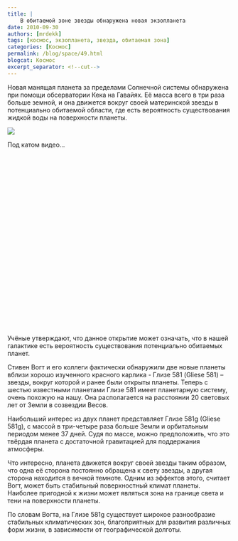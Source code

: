 ```yaml
---
title: |
    В обитаемой зоне звезды обнаружена новая экзопланета
date: 2010-09-30
authors: [mrdekk]
tags: [космос, экзопланета, звезда, обитаемая зона]
categories: [Космос]
permalink: /blog/space/49.html
blogcat: Космос
excerpt_separator: <!--cut-->
---
```


Новая манящая планета за пределами Солнечной системы обнаружена при помощи обсерватории Кека на Гавайях. Её масса всего в три раза больше земной, и она движется вокруг своей материнской звезды в потенциально обитаемой области, где есть вероятность существования жидкой воды на поверхности планеты.


![](http://itw66.ru/uploads/images/00/00/01/2010/09/30/d1e2a7.jpg)


Под катом видео...

<!--cut-->


<object style="height: 390px; width: 640px"><param name="movie" value="http://www.youtube.com/v/UqhkfIrJ_Ic?version=3"><param name="allowFullScreen" value="true"><param name="allowScriptAccess" value="always"><embed src="http://www.youtube.com/v/UqhkfIrJ_Ic?version=3" type="application/x-shockwave-flash" allowfullscreen="true" allowScriptAccess="always" width="640" height="390"></object>

Учёные утверждают, что данное открытие может означать, что в нашей галактике есть вероятность существования потенциально обитаемых планет.

 Стивен Вогт и его коллеги фактически обнаружили две новые планеты вблизи хорошо изученного красного карлика - Глизе 581 (Gliese 581) – звезды, вокруг которой и ранее были открыты планеты. Теперь с шестью известными планетами Глизе 581 имеет планетарную систему, очень похожую на нашу. Она располагается на расстоянии 20 световых лет от Земли в созвездии Весов.

 Наибольший интерес из двух планет представляет Глизе 581g (Gliese 581g), с массой в три-четыре раза больше Земли и орбитальным периодом менее 37 дней. Судя по массе, можно предположить, что это твёрдая планета с достаточной гравитацией для поддержания атмосферы.

 Что интересно, планета движется вокруг своей звезды таким образом, что одна её сторона постоянно обращена к свету звезды, а другая сторона находится в вечной темноте. Одним из эффектов этого, считает Вогт, может быть стабильный поверхностный климат планеты. Наиболее пригодной к жизни может являться зона на границе света и тени на поверхности планеты.

 По словам Вогта, на Глизе 581g существует широкое разнообразие стабильных климатических зон, благоприятных для развития различных форм жизни, в зависимости от географической долготы.
